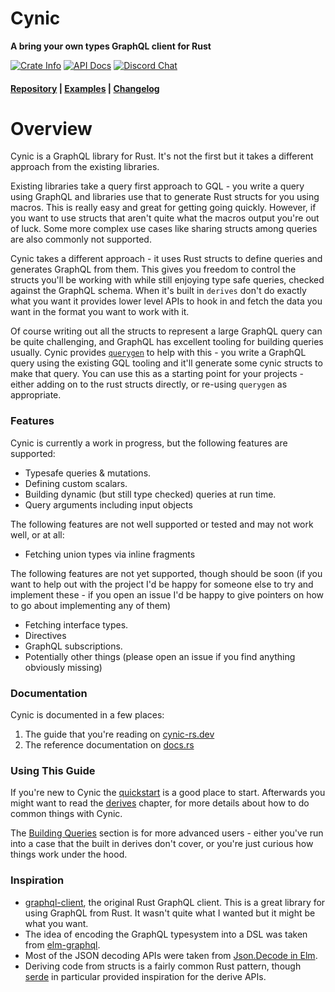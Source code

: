 <h1>Cynic</h1>

<p>
  <strong>A bring your own types GraphQL client for Rust</strong>
</p>

<p>
  <a href="https://crates.io/crates/cynic"><img alt="Crate Info" src="https://img.shields.io/crates/v/cynic.svg"/></a>
  <a href="https://docs.rs/cynic/"><img alt="API Docs" src="https://img.shields.io/badge/docs.rs-cynic-green"/></a>
  <a href="https://discord.gg/Y5xDmDP"><img alt="Discord Chat" src="https://img.shields.io/discord/754633560933269544"/></a>
  <!-- 
      <a href="https://blog.rust-lang.org/2020/07/16/Rust-1.45.0.html"><img alt="Rustc Version 1.45+" src="https://img.shields.io/badge/rustc-1.45%2B-lightgrey.svg"/></a>
      -->
</p>

<h4>
  <a href="https://github.com/obmarg/cynic">Repository</a>
  <span> | </span>
  <a href="https://github.com/obmarg/cynic/tree/master/examples/examples">Examples</a>
  <span> | </span>
  <a href="https://github.com/obmarg/cynic/blob/master/CHANGELOG.md">Changelog</a>
</h4>

# Overview

Cynic is a GraphQL library for Rust. It's not the first but it takes a
different approach from the existing libraries.

Existing libraries take a query first approach to GQL - you write a query using
GraphQL and libraries use that to generate Rust structs for you using macros.
This is really easy and great for getting going quickly. However, if you want
to use structs that aren't quite what the macros output you're out of luck.
Some more complex use cases like sharing structs among queries are also
commonly not supported.

Cynic takes a different approach - it uses Rust structs to define queries and
generates GraphQL from them. This gives you freedom to control the structs
you'll be working with while still enjoying type safe queries, checked against
the GraphQL schema. When it's built in `derives` don't do exactly what you
want it provides lower level APIs to hook in and fetch the data you want in the
format you want to work with it.

Of course writing out all the structs to represent a large GraphQL query can be
quite challenging, and GraphQL has excellent tooling for building queries
usually. Cynic provides [`querygen`][1] to help with this - you write a
GraphQL query using the existing GQL tooling and it'll generate some cynic
structs to make that query. You can use this as a starting point for your
projects - either adding on to the rust structs directly, or re-using
`querygen` as appropriate.

### Features

Cynic is currently a work in progress, but the following features are
supported:

- Typesafe queries & mutations.
- Defining custom scalars.
- Building dynamic (but still type checked) queries at run time.
- Query arguments including input objects

The following features are not well supported or tested and may not work well,
or at all:

- Fetching union types via inline fragments

The following features are not yet supported, though should be soon (if you
want to help out with the project I'd be happy for someone else to try and
implement these - if you open an issue I'd be happy to give pointers on how to
go about implementing any of them)

- Fetching interface types.
- Directives
- GraphQL subscriptions.
- Potentially other things (please open an issue if you find anything obviously
  missing)

### Documentation

Cynic is documented in a few places:

1. The guide that you're reading on [cynic-rs.dev](https://cynic-rs.dev)
2. The reference documentation on [docs.rs](https://docs.rs/cynic)

### Using This Guide

If you're new to Cynic the [quickstart](./quickstart.html) is a good place to
start. Afterwards you might want to read the [derives](./derives/index.html)
chapter, for more details about how to do common things with Cynic.

The [Building Queries](./building-queries/index.html) section is for more
advanced users - either you've run into a case that the built in derives
don't cover, or you're just curious how things work under the hood.

### Inspiration

- [graphql-client][2], the original Rust GraphQL client. This is a great
  library for using GraphQL from Rust. It wasn't quite what I wanted but it
  might be what you want.
- The idea of encoding the GraphQL typesystem into a DSL was taken from
  [elm-graphql][3].
- Most of the JSON decoding APIs were taken from [Json.Decode in Elm][4].
- Deriving code from structs is a fairly common Rust pattern, though [serde][5]
  in particular provided inspiration for the derive APIs.

[1]: https://generator.cynic-rs.dev
[2]: https://github.com/graphql-rust/graphql-client
[3]: https://github.com/dillonkearns/elm-graphql
[4]: https://package.elm-lang.org/packages/elm/json/latest/Json.Decode
[5]: https://serde.rs
